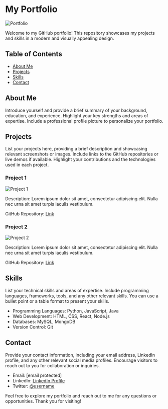 # My Portfolio

![Portfolio](portfolio.png)

Welcome to my GitHub portfolio! This repository showcases my projects and skills in a modern and visually appealing design.

## Table of Contents
- [About Me](#about-me)
- [Projects](#projects)
- [Skills](#skills)
- [Contact](#contact)

## About Me
Introduce yourself and provide a brief summary of your background, education, and experience. Highlight your key strengths and areas of expertise. Include a professional profile picture to personalize your portfolio.

## Projects
List your projects here, providing a brief description and showcasing relevant screenshots or images. Include links to the GitHub repositories or live demos if available. Highlight your contributions and the technologies used in each project.

### Project 1
![Project 1](project1.png)

Description: Lorem ipsum dolor sit amet, consectetur adipiscing elit. Nulla nec urna sit amet turpis iaculis vestibulum.

GitHub Repository: [Link](https://github.com/username/project1)

### Project 2
![Project 2](project2.png)

Description: Lorem ipsum dolor sit amet, consectetur adipiscing elit. Nulla nec urna sit amet turpis iaculis vestibulum.

GitHub Repository: [Link](https://github.com/username/project2)

## Skills
List your technical skills and areas of expertise. Include programming languages, frameworks, tools, and any other relevant skills. You can use a bullet point or a table format to present your skills.

- Programming Languages: Python, JavaScript, Java
- Web Development: HTML, CSS, React, Node.js
- Databases: MySQL, MongoDB
- Version Control: Git

## Contact
Provide your contact information, including your email address, LinkedIn profile, and any other relevant social media profiles. Encourage visitors to reach out to you for collaboration or inquiries.

- Email: [email protected]
- LinkedIn: [LinkedIn Profile](https://www.linkedin.com/in/username)
- Twitter: [@username](https://twitter.com/username)

Feel free to explore my portfolio and reach out to me for any questions or opportunities. Thank you for visiting!
